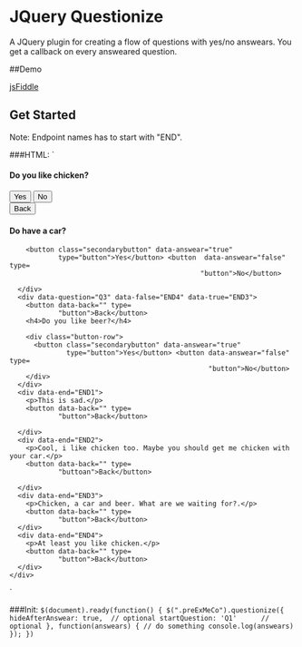 # JQuery Questionize
A JQuery plugin for creating a flow of questions with yes/no answears. You get a callback on every answeared question.

##Demo

[jsFiddle](https://jsfiddle.net/amkv64ey/)


## Get Started

Note: Endpoint names has to start with "END".

###HTML:
`

<div class="row">
  <div class="col-md-8">
    <div>
      <div data-question="Q1" data-false="END1" data-true="Q2">
        <h4>Do you like chicken? </h4>
        <div class="button-row">
          <button class="secondarybutton" data-answear="true"
                  name="gender" type="button">Yes</button> <button class=
                                                                   "secondarybutton selected" data-answear="false" name=
                                                                   "gender" type="button">No</button>
        </div>
      </div>
      <div data-question="Q2" data-false="Q3" data-true="END2">
        <button class="secondarybutton" data-back="" type=
                "button">Back</button>
        <h4>Do have a car?</h4>

        <button class="secondarybutton" data-answear="true"
                type="button">Yes</button> <button  data-answear="false" type=
                                                   "button">No</button>

      </div>
      <div data-question="Q3" data-false="END4" data-true="END3">
        <button data-back="" type=
                "button">Back</button>
        <h4>Do you like beer?</h4>

        <div class="button-row">
          <button class="secondarybutton" data-answear="true"
                  type="button">Yes</button> <button data-answear="false" type=
                                                     "button">No</button>
        </div>
      </div>
      <div data-end="END1">
        <p>This is sad.</p>
        <button data-back="" type=
                "button">Back</button>

      </div>
      <div data-end="END2">
        <p>Cool, i like chicken too. Maybe you should get me chicken with your car.</p>
        <button data-back="" type=
                "buttoan">Back</button>

      </div>
      <div data-end="END3">
        <p>Chicken, a car and beer. What are we waiting for?.</p>
        <button data-back="" type=
                "button">Back</button>
      </div>
      <div data-end="END4">
        <p>At least you like chicken.</p>
        <button data-back="" type=
                "button">Back</button>
      </div>
    </div>
  </div>
</div>
`

###Init:
`
$(document).ready(function() {
    $(".preExMeCo").questionize({
        hideAfterAnswear: true,  // optional
        startQuestion: 'Q1' 	 // optional
    }, function(answears) {
    	// do something
        console.log(answears)
    });
})
`